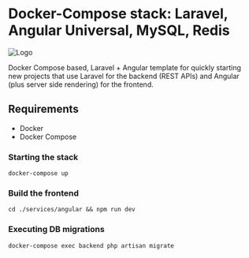 # Docker-Compose stack: Laravel, Angular Universal, MySQL, Redis

![Logo](https://i.imgur.com/aJcN0HB.png)

Docker Compose based, Laravel + Angular template for quickly starting new projects that use Laravel for the backend (REST APIs) and Angular (plus server side rendering) for the frontend.

## Requirements

* Docker
* Docker Compose

### Starting the stack

    docker-compose up
    
###  Build the frontend

    cd ./services/angular && npm run dev
    
### Executing DB migrations

    docker-compose exec backend php artisan migrate
